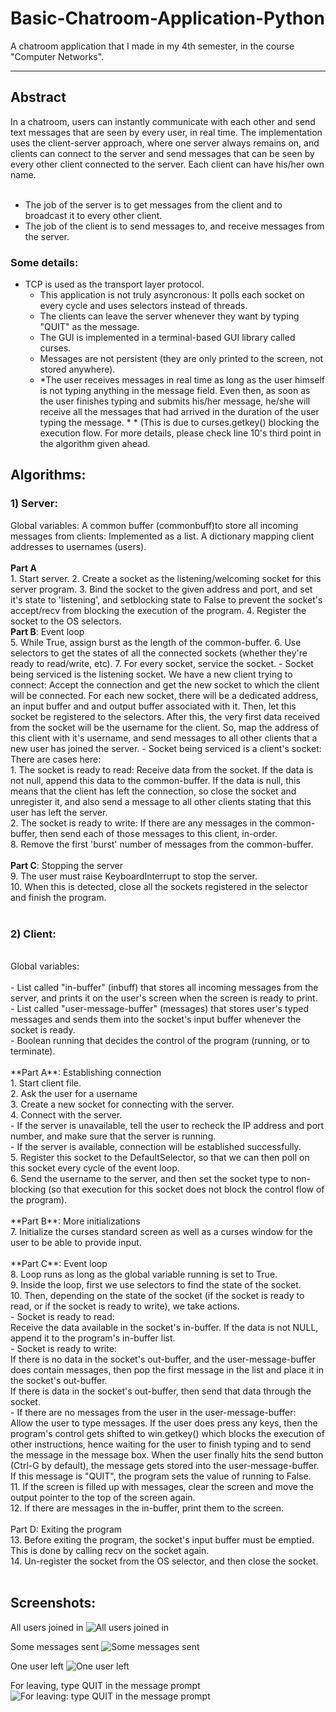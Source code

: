 # Basic-Chatroom-Application-Python<br>
A chatroom application that I made in my 4th semester, in the course "Computer Networks".<br>
***
## Abstract
In a chatroom, users can instantly communicate with each other and send text messages that are seen by every user, in real time. The implementation uses the client-server approach, where one server always remains on, and clients can connect to the server and send messages that can be seen by every other client connected to the server. Each client can have his/her own name. <br>
<br>
- The job of the server is to get messages from the client and to broadcast it to every other client. <br>
- The job of the client is to send messages to, and receive messages from the server. <br>

### Some details:
- TCP is used as the transport layer protocol. 
	- This application is not truly asyncronous: It polls each socket on every cycle and uses selectors instead of threads.
	- The clients can leave the server whenever they want by typing "QUIT" as the message.
	- The GUI is implemented in a terminal-based GUI library called curses. 
	- Messages are not persistent (they are only printed to the screen, not stored anywhere).
	- *The user receives messages in real time as long as the user himself is not typing anything in the message field. Even then, as soon as the user finishes typing and submits his/her message, he/she will receive all the messages that had arrived in the duration of the user typing the message. * * (This is due to curses.getkey() blocking the execution flow. For more details, please check line 10's third point in the algorithm given ahead.

## Algorithms:
### 1) Server:
Global variables: A common buffer (commonbuff)to store all incoming messages from clients: Implemented as a list. A dictionary mapping client addresses to usernames (users). <br>
<br>
**Part A**<br>
	1. Start server.
	2. Create a socket as the listening/welcoming socket for this server program.
	3. Bind the socket to the given address and port, and set it's state to 'listening', and setblocking state to False to prevent the socket's accept/recv from blocking the execution of the program.
	4. Register the socket to the OS selectors.
<br>
**Part B**: Event loop<br>
	5. While True, assign burst as the length of the common-buffer.
	6. Use selectors to get the states of all the connected sockets (whether they're ready to read/write, etc).
	7. For every socket, service the socket.
	    	- Socket being serviced is the listening socket.
	We have a new client trying to connect: Accept the connection and get the new socket to which the client will be connected. For each new socket, there will be a dedicated address, an input buffer and and output buffer associated with it. Then, let this socket be registered to the selectors. After this, the very first data received from the socket will be the username for the client. So, map the address of this client with it's username, and send messages to all other clients that a new user has joined the server.
	    	- Socket being serviced is a client's socket:
	There are cases here:<br>
	1. The socket is ready to read: Receive data from the socket. If the data is not null, append this data to the common-buffer. If the data is null, this means that the client has left the connection, so close the socket and unregister it, and also send a message to all other clients stating that this user has left the server.<br>
	2. The socket is ready to write: If there are any messages in the common-buffer, then send each of those messages to this client, in-order.<br>
	8. Remove the first 'burst' number of messages from the common-buffer.<br>
	<br>
**Part C**: Stopping the server<br>
	9. The user must raise KeyboardInterrupt to stop the server. <br>
	10. When this is detected, close all the sockets registered in the selector and finish the program.<br>
<br>
### 2) Client:<br>
<br>
Global variables:<br>
 <br>
    	- List called "in-buffer" (inbuff) that stores all incoming messages from the server, and prints it on the user's screen when the screen is ready to print.<br>
    	- List called "user-message-buffer" (messages) that stores user's typed messages and sends them into the socket's input buffer whenever the socket is ready.<br>
    	- Boolean running that decides the control of the program (running, or to terminate).<br>
<br>
**Part A**: Establishing connection<br>
	1. Start client file.<br>
	2. Ask the user for a username<br>
	3. Create a new socket for connecting with the server.<br>
	4. Connect with the server.<br>
	    	- If the server is unavailable, tell the user to recheck the IP address and port number, and make sure that the server is running.<br>
	    	- If the server is available, connection will be established successfully.<br>
	5. Register this socket to the DefaultSelector, so that we can then poll on this socket every cycle of the event loop.<br>
	6. Send the username to the server, and then set the socket type to non-blocking (so that execution for this socket does not block the control flow of the program).<br>
<br>
**Part B**: More initializations<br>
	7. Initialize the curses standard screen as well as a curses window for the user to be able to provide input.<br>
<br>
**Part C**: Event loop<br>
	8. Loop runs as long as the global variable running is set to True.<br>
	9. Inside the loop, first we use selectors to find the state of the socket.<br>
	10. Then, depending on the state of the socket (if the socket is ready to read, or if the socket is ready to write), we take actions.<br>
	    	- Socket is ready to read:<br>
	Receive the data available in the socket's in-buffer. If the data is not NULL, append it to the program's in-buffer list.<br>
	    	- Socket is ready to write:<br>
	If there is no data in the socket's out-buffer, and the user-message-buffer does contain messages, then pop the first message in the list and place it in the socket's out-buffer.<br>
	If there is data in the socket's out-buffer, then send that data through the socket.<br>
	    	- If there are no messages from the user in the user-message-buffer:<br>
	Allow the user to type messages. If the user does press any keys, then the program's control gets shifted to win.getkey() which blocks the execution of other instructions, hence waiting for the user to finish typing and to send the message in the message box. When the user finally hits the send button (Ctrl-G by default), the message gets stored into the user-message-buffer. If this message is "QUIT", the program sets the value of running to False.<br>
	11. If the screen is filled up with messages, clear the screen and move the output pointer to the top of the screen again.<br>
	12. If there are messages in the in-buffer, print them to the screen.<br>
<br>
Part D: Exiting the program<br>
	13. Before exiting the program, the socket's input buffer must be emptied. This is done by calling recv on the socket again.<br>
	14. Un-register the socket from the OS selector, and then close the socket.<br>
<br>

## Screenshots:



All users joined in
![All users joined in](./1.jpg)

Some messages sent
![Some messages sent](./2.png)

One user left
![One user left](./3.jpg)

For leaving, type QUIT in the message prompt
![For leaving: type QUIT in the message prompt](./4.jpg)


